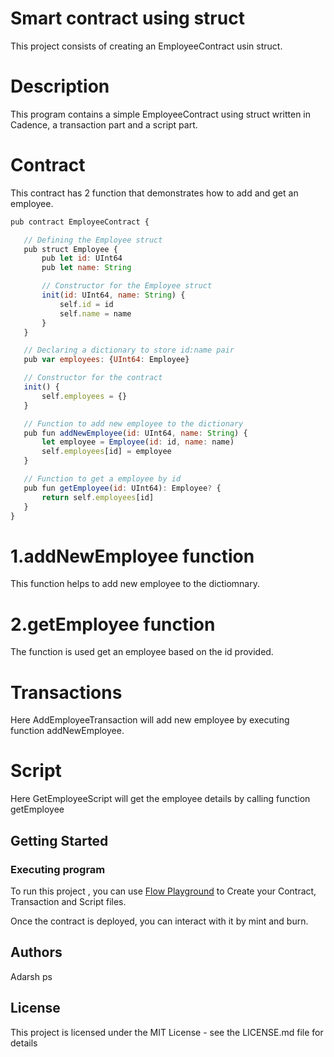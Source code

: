 # Smart contract using struct

This project consists of creating an EmployeeContract usin struct.

# Description
This program contains a simple EmployeeContract using struct written in Cadence, a transaction part and a script part.
# Contract
 This contract has 2 function that demonstrates how to add and get an employee.
 ```javascript
pub contract EmployeeContract {

    // Defining the Employee struct
    pub struct Employee {
        pub let id: UInt64
        pub let name: String

        // Constructor for the Employee struct
        init(id: UInt64, name: String) {
            self.id = id
            self.name = name
        }
    }

    // Declaring a dictionary to store id:name pair
    pub var employees: {UInt64: Employee}

    // Constructor for the contract
    init() {
        self.employees = {}
    }

    // Function to add new employee to the dictionary
    pub fun addNewEmployee(id: UInt64, name: String) {
        let employee = Employee(id: id, name: name)
        self.employees[id] = employee
    }

    // Function to get a employee by id
    pub fun getEmployee(id: UInt64): Employee? {
        return self.employees[id]
    }
}
```
  # 1.addNewEmployee function
  This function helps to add new employee to the dictiomnary.
  
  # 2.getEmployee function
  The function is used get an employee based on the id provided.
# Transactions
Here AddEmployeeTransaction will add new employee by executing function addNewEmployee.

# Script
Here GetEmployeeScript will get the employee details by calling function getEmployee
## Getting Started

### Executing program
To run this project , you can use [Flow Playground](https://play.flow.com/) to Create your Contract, Transaction and Script files.

Once the contract is deployed, you can interact with it by mint and burn.

## Authors
Adarsh ps

## License
This project is licensed under the MIT License - see the LICENSE.md file for details
